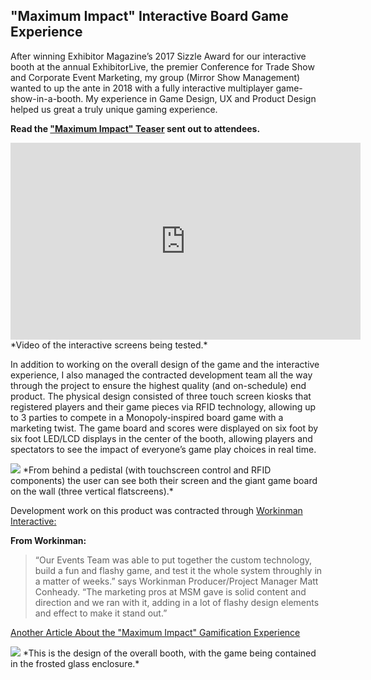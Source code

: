 
## "Maximum Impact" Interactive Board Game Experience

After winning Exhibitor Magazine’s 2017 Sizzle Award for our interactive booth at the annual ExhibitorLive, the premier Conference for Trade Show and Corporate Event Marketing, my group (Mirror Show Management) wanted to up the ante in 2018 with a fully interactive multiplayer game-show-in-a-booth. My experience in Game Design, UX  and Product Design helped us great a truly unique gaming experience.

**Read the ["Maximum Impact" Teaser](https://www.mirrorshow.com/blog/where-will-you-be-on-february-25th) sent out to attendees.**
<iframe width="560" height="315" src="https://www.youtube.com/embed/6Si2fIms97g" frameborder="0" allowfullscreen></iframe>
*Video of the interactive screens being tested.*

In addition to working on the overall design of the game and the interactive experience, I also managed the contracted development team all the way through the project to ensure the highest quality (and on-schedule) end product. The physical design consisted of three touch screen kiosks that registered players and their game pieces via RFID technology, allowing up to 3 parties to compete in a Monopoly-inspired board game with a marketing twist. The game board and scores were displayed on six foot by six foot LED/LCD displays in the center of the booth, allowing players and spectators to see the impact of everyone’s game play choices in real time.

<img src="{{site.baseurl}}/assets/images/MaxImpactGame.jpg">
*From behind a pedistal (with touchscreen control and RFID components) the user can see both their screen and the giant game board on the wall (three vertical flatscreens).*

Development work on this product was contracted through [Workinman Interactive:](https://workinman.com/workinman-msm-exhibitorlive/)

**From Workinman:**

> “Our Events Team was able to put together the custom technology, build a fun and flashy game, and test it the whole system throughly in a matter of weeks.” says Workinman Producer/Project Manager Matt Conheady. “The marketing pros at MSM gave is solid content and direction and we ran with it, adding in a lot of flashy design elements and effect to make it stand out.”

[Another Article About the "Maximum Impact" Gamification Experience](https://www.mirrorshow.com/blog/three-time-tested-tips-for-making-gamification-work)

<img src="{{site.baseurl}}/assets/images/MaxImpactBooth.jpg">
*This is the design of the overall booth, with the game being contained in the frosted glass enclosure.*